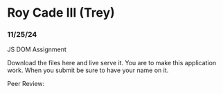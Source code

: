 # Roy Cade III (Trey) 

 ### 11/25/24

JS DOM Assignment 

Download the files here and live serve it. You are to make this application work.
When you submit be sure to have your name on it. 

Peer Review:
